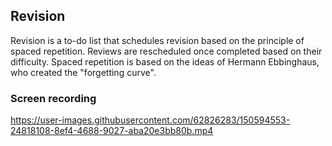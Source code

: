 ## Revision

Revision is a to-do list that schedules revision based on the principle of spaced repetition. Reviews are rescheduled once completed based on their difficulty.
Spaced repetition is based on the ideas of Hermann Ebbinghaus, who created the "forgetting curve".

### Screen recording
https://user-images.githubusercontent.com/62826283/150594553-24818108-8ef4-4688-9027-aba20e3bb80b.mp4
